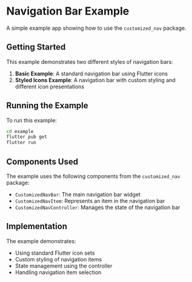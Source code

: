 # Navigation Bar Example

A simple example app showing how to use the `customized_nav` package.

## Getting Started

This example demonstrates two different styles of navigation bars:

1. **Basic Example**: A standard navigation bar using Flutter icons
2. **Styled Icons Example**: A navigation bar with custom styling and different icon presentations

## Running the Example

To run this example:

```bash
cd example
flutter pub get
flutter run
```

## Components Used

The example uses the following components from the `customized_nav` package:

- `CustomizedNavBar`: The main navigation bar widget
- `CustomizedNavItem`: Represents an item in the navigation bar
- `CustomizedNavController`: Manages the state of the navigation bar

## Implementation

The example demonstrates:

- Using standard Flutter icon sets
- Custom styling of navigation items
- State management using the controller
- Handling navigation item selection
